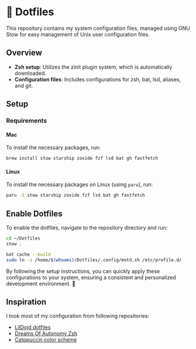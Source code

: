 # 📂 Dotfiles

This repository contains my system configuration files, managed using GNU Stow for easy management of Unix user configuration files.

## Overview

- **Zsh setup**: Utilizes the zinit plugin system, which is automatically downloaded.
- **Configuration files**: Includes configurations for zsh, bat, lsd, aliases, and git.

## Setup

### Requirements

#### Mac
To install the necessary packages, run:
```sh
brew install stow starship zoxide fzf lsd bat gh fastfetch
```

#### Linux
To install the necessary packages on Linux (using `paru`), run:
```sh
paru -S stow starship zoxide fzf lsd bat gh fastfetch
```

## Enable Dotfiles

To enable the dotfiles, navigate to the repository directory and run:
```sh
cd ~/Dotfiles
stow .

bat cache --build 
sudo ln -s /home/$(whoami)/Dotfiles/.config/motd.sh /etc/profile.d/
```

By following the setup instructions, you can quickly apply these configurations to your system, ensuring a consistent and personalized development environment. 🚀

## Inspiration
I took most of my configuration from following repositories:
- [LilDojd dotfiles](https://github.com/LilDojd/dotfiles)
- [Dreams Of Autonomy Zsh](https://github.com/dreamsofautonomy/zensh)
- [Catppuccin color scheme](https://github.com/catppuccin)
